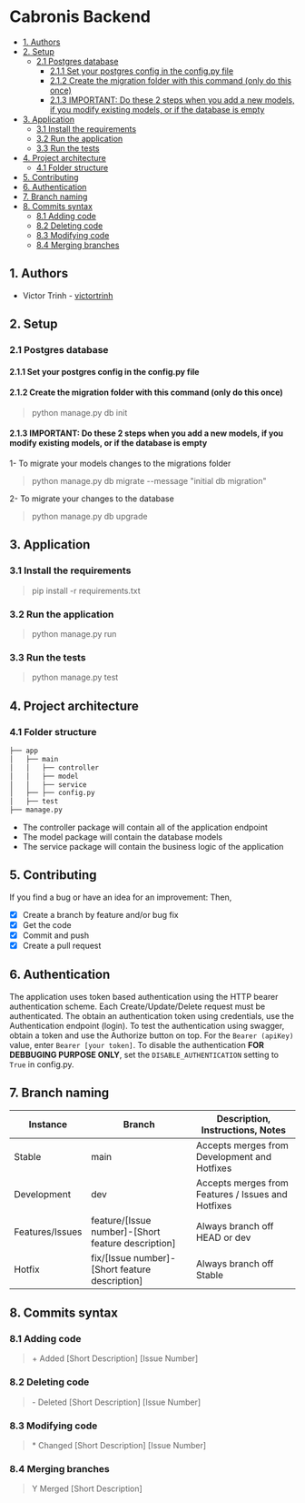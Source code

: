 # Cabronis Backend <!-- omit in toc -->

- [1. Authors](#1-authors)
- [2. Setup](#2-setup)
  - [2.1 Postgres database](#21-postgres-database)
    - [2.1.1 Set your postgres config in the config.py file](#211-set-your-postgres-config-in-the-configpy-file)
    - [2.1.2 Create the migration folder with this command (only do this once)](#212-create-the-migration-folder-with-this-command-only-do-this-once)
    - [2.1.3 IMPORTANT: Do these 2 steps when you add a new models, if you modify existing models, or if the database is empty](#213-important-do-these-2-steps-when-you-add-a-new-models-if-you-modify-existing-models-or-if-the-database-is-empty)
- [3. Application](#3-application)
  - [3.1 Install the requirements](#31-install-the-requirements)
  - [3.2 Run the application](#32-run-the-application)
  - [3.3 Run the tests](#33-run-the-tests)
- [4. Project architecture](#4-project-architecture)
  - [4.1 Folder structure](#41-folder-structure)
- [5. Contributing](#5-contributing)
- [6. Authentication](#6-authentication)
- [7. Branch naming](#7-branch-naming)
- [8. Commits syntax](#8-commits-syntax)
  - [8.1 Adding code](#81-adding-code)
  - [8.2 Deleting code](#82-deleting-code)
  - [8.3 Modifying code](#83-modifying-code)
  - [8.4 Merging branches](#84-merging-branches)

## 1. Authors

- Victor Trinh - [victortrinh](https://github.com/victortrinh)

## 2. Setup

### 2.1 Postgres database

#### 2.1.1 Set your postgres config in the config.py file

#### 2.1.2 Create the migration folder with this command (only do this once)

> python manage.py db init

#### 2.1.3 IMPORTANT: Do these 2 steps when you add a new models, if you modify existing models, or if the database is empty

1- To migrate your models changes to the migrations folder

> python manage.py db migrate --message "initial db migration"

2- To migrate your changes to the database

> python manage.py db upgrade

## 3. Application

### 3.1 Install the requirements

> pip install -r requirements.txt

### 3.2 Run the application

> python manage.py run

### 3.3 Run the tests

> python manage.py test

## 4. Project architecture

### 4.1 Folder structure

```bash
├── app
│   ├── main
│   │   ├── controller
│   │   ├── model
│   │   ├── service
│   ├── ├── config.py
│   ├── test
├── manage.py
```

- The controller package will contain all of the application endpoint
- The model package will contain the database models
- The service package will contain the business logic of the application

## 5. Contributing

If you find a bug or have an idea for an improvement: Then,

- [x] Create a branch by feature and/or bug fix
- [x] Get the code
- [x] Commit and push
- [x] Create a pull request

## 6. Authentication

The application uses token based authentication using the HTTP bearer authentication scheme.
Each Create/Update/Delete request must be authenticated. The obtain an authentication token using credentials, use the Authentication endpoint (login).
To test the authentication using swagger, obtain a token and use the Authorize button on top. For the `Bearer (apiKey)` value, enter `Bearer [your token]`.
To disable the authentication **FOR DEBBUGING PURPOSE ONLY**, set the `DISABLE_AUTHENTICATION` setting to `True` in config.py.

## 7. Branch naming

| Instance        | Branch                                             | Description, Instructions, Notes                   |
| --------------- | -------------------------------------------------- | -------------------------------------------------- |
| Stable          | main                                             | Accepts merges from Development and Hotfixes       |
| Development     | dev                                                | Accepts merges from Features / Issues and Hotfixes |
| Features/Issues | feature/[Issue number]-[Short feature description] | Always branch off HEAD or dev                      |
| Hotfix          | fix/[Issue number]-[Short feature description]     | Always branch off Stable                           |

## 8. Commits syntax

### 8.1 Adding code

> \+ Added [Short Description] [Issue Number]

### 8.2 Deleting code

> \- Deleted [Short Description] [Issue Number]

### 8.3 Modifying code

> \* Changed [Short Description] [Issue Number]

### 8.4 Merging branches

> Y Merged [Short Description]
